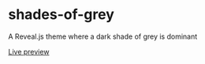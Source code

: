 # shades-of-grey
A Reveal.js theme where a dark shade of grey is dominant

[Live preview](https://mthmulders.github.io/shades-of-grey/)
